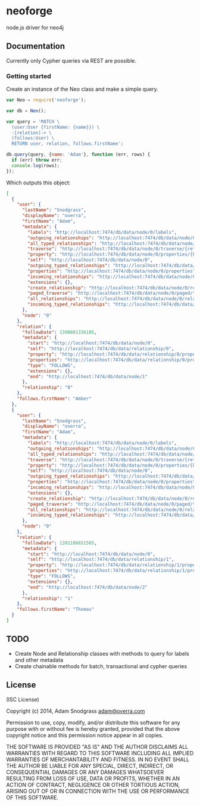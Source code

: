 neoforge
========

node.js driver for neo4j

## Documentation

Currently only Cypher queries via REST are possible.

### Getting started

Create an instance of the Neo class and make a simple query.

```js
var Neo = require('neoforge');

var db = Neo();

var query = 'MATCH \
  (user:User {firstName: {name}}) \
  -[relation]-> \
  (follows:User) \
  RETURN user, relation, follows.firstName';

db.query(query, {name: 'Adam'}, function (err, rows) {
  if (err) throw err;
  console.log(rows);
});
```

Which outputs this object:

```json
[
  {
    "user": {
      "lastName": "Snodgrass",
      "displayName": "overra",
      "firstName": "Adam",
      "metadata": {
        "labels": "http://localhost:7474/db/data/node/0/labels",
        "outgoing_relationships": "http://localhost:7474/db/data/node/0/relationships/out",
        "all_typed_relationships": "http://localhost:7474/db/data/node/0/relationships/all/{-list|&|types}",
        "traverse": "http://localhost:7474/db/data/node/0/traverse/{returnType}",
        "property": "http://localhost:7474/db/data/node/0/properties/{key}",
        "self": "http://localhost:7474/db/data/node/0",
        "outgoing_typed_relationships": "http://localhost:7474/db/data/node/0/relationships/out/{-list|&|types}",
        "properties": "http://localhost:7474/db/data/node/0/properties",
        "incoming_relationships": "http://localhost:7474/db/data/node/0/relationships/in",
        "extensions": {},
        "create_relationship": "http://localhost:7474/db/data/node/0/relationships",
        "paged_traverse": "http://localhost:7474/db/data/node/0/paged/traverse/{returnType}{?pageSize,leaseTime}",
        "all_relationships": "http://localhost:7474/db/data/node/0/relationships/all",
        "incoming_typed_relationships": "http://localhost:7474/db/data/node/0/relationships/in/{-list|&|types}"
      },
      "node": "0"
    },
    "relation": {
      "followDate": 1390881336185,
      "metadata": {
        "start": "http://localhost:7474/db/data/node/0",
        "self": "http://localhost:7474/db/data/relationship/0",
        "property": "http://localhost:7474/db/data/relationship/0/properties/{key}",
        "properties": "http://localhost:7474/db/data/relationship/0/properties",
        "type": "FOLLOWS",
        "extensions": {},
        "end": "http://localhost:7474/db/data/node/1"
      },
      "relationship": "0"
    },
    "follows.firstName": "Amber"
  },
  {
    "user": {
      "lastName": "Snodgrass",
      "displayName": "overra",
      "firstName": "Adam",
      "metadata": {
        "labels": "http://localhost:7474/db/data/node/0/labels",
        "outgoing_relationships": "http://localhost:7474/db/data/node/0/relationships/out",
        "all_typed_relationships": "http://localhost:7474/db/data/node/0/relationships/all/{-list|&|types}",
        "traverse": "http://localhost:7474/db/data/node/0/traverse/{returnType}",
        "property": "http://localhost:7474/db/data/node/0/properties/{key}",
        "self": "http://localhost:7474/db/data/node/0",
        "outgoing_typed_relationships": "http://localhost:7474/db/data/node/0/relationships/out/{-list|&|types}",
        "properties": "http://localhost:7474/db/data/node/0/properties",
        "incoming_relationships": "http://localhost:7474/db/data/node/0/relationships/in",
        "extensions": {},
        "create_relationship": "http://localhost:7474/db/data/node/0/relationships",
        "paged_traverse": "http://localhost:7474/db/data/node/0/paged/traverse/{returnType}{?pageSize,leaseTime}",
        "all_relationships": "http://localhost:7474/db/data/node/0/relationships/all",
        "incoming_typed_relationships": "http://localhost:7474/db/data/node/0/relationships/in/{-list|&|types}"
      },
      "node": "0"
    },
    "relation": {
      "followDate": 1391186651565,
      "metadata": {
        "start": "http://localhost:7474/db/data/node/0",
        "self": "http://localhost:7474/db/data/relationship/1",
        "property": "http://localhost:7474/db/data/relationship/1/properties/{key}",
        "properties": "http://localhost:7474/db/data/relationship/1/properties",
        "type": "FOLLOWS",
        "extensions": {},
        "end": "http://localhost:7474/db/data/node/2"
      },
      "relationship": "1"
    },
    "follows.firstName": "Thomas"
  }
]
```

## TODO

- Create Node and Relationship classes with methods to query for labels and other metadata
- Create chainable methods for batch, transactional and cypher queries

## License
(ISC License)

Copyright (c) 2014, Adam Snodgrass <adam@overra.com>

Permission to use, copy, modify, and/or distribute this software for any purpose with or without fee is hereby granted, provided that the above copyright notice and this permission notice appear in all copies.

THE SOFTWARE IS PROVIDED "AS IS" AND THE AUTHOR DISCLAIMS ALL WARRANTIES WITH REGARD TO THIS SOFTWARE INCLUDING ALL IMPLIED WARRANTIES OF MERCHANTABILITY AND FITNESS. IN NO EVENT SHALL THE AUTHOR BE LIABLE FOR ANY SPECIAL, DIRECT, INDIRECT, OR CONSEQUENTIAL DAMAGES OR ANY DAMAGES WHATSOEVER RESULTING FROM LOSS OF USE, DATA OR PROFITS, WHETHER IN AN ACTION OF CONTRACT, NEGLIGENCE OR OTHER TORTIOUS ACTION, ARISING OUT OF OR IN CONNECTION WITH THE USE OR PERFORMANCE OF THIS SOFTWARE.